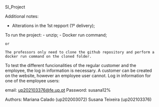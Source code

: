 SI_Project

Additional notes:
- Alterations in the 1st repport (1º delivery);

To run the project:
    - unzip;
    - Docker run command;

    or

    The professors only need to clone the github repository and perform a docker run command on the cloned folder.

To test the different funcionalities of the regular customer and the employee, the log in information is necessary. A customer can be created on the website, however an employee user cannot.
Log in information for one of the employee users:

email: up202103376@fe.up.pt
Password: susana12%


Authors:
Mariana Calado (up202003072)
Susana Teixeira (up202103376)

